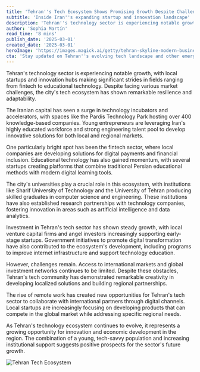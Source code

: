 ```yaml
---
title: 'Tehran''s Tech Ecosystem Shows Promising Growth Despite Challenges'
subtitle: 'Inside Iran''s expanding startup and innovation landscape'
description: 'Tehran''s technology sector is experiencing notable growth, with local startups and innovation hubs making significant strides in fields ranging from fintech to educational technology. Despite facing various market challenges, the city''s tech ecosystem has shown remarkable resilience and adaptability.'
author: 'Sophia Martín'
read_time: '8 mins'
publish_date: '2025-03-01'
created_date: '2025-03-01'
heroImage: 'https://images.magick.ai/getty/tehran-skyline-modern-business-district.jpg'
cta: 'Stay updated on Tehran''s evolving tech landscape and other emerging innovation hubs by following us on LinkedIn. Join our community of forward-thinking professionals tracking global technology trends.'
---
```


Tehran's technology sector is experiencing notable growth, with local startups and innovation hubs making significant strides in fields ranging from fintech to educational technology. Despite facing various market challenges, the city's tech ecosystem has shown remarkable resilience and adaptability.

The Iranian capital has seen a surge in technology incubators and accelerators, with spaces like the Pardis Technology Park hosting over 400 knowledge-based companies. Young entrepreneurs are leveraging Iran's highly educated workforce and strong engineering talent pool to develop innovative solutions for both local and regional markets.

One particularly bright spot has been the fintech sector, where local companies are developing solutions for digital payments and financial inclusion. Educational technology has also gained momentum, with several startups creating platforms that combine traditional Persian educational methods with modern digital learning tools.

The city's universities play a crucial role in this ecosystem, with institutions like Sharif University of Technology and the University of Tehran producing skilled graduates in computer science and engineering. These institutions have also established research partnerships with technology companies, fostering innovation in areas such as artificial intelligence and data analytics.

Investment in Tehran's tech sector has shown steady growth, with local venture capital firms and angel investors increasingly supporting early-stage startups. Government initiatives to promote digital transformation have also contributed to the ecosystem's development, including programs to improve internet infrastructure and support technology education.

However, challenges remain. Access to international markets and global investment networks continues to be limited. Despite these obstacles, Tehran's tech community has demonstrated remarkable creativity in developing localized solutions and building regional partnerships.

The rise of remote work has created new opportunities for Tehran's tech sector to collaborate with international partners through digital channels. Local startups are increasingly focusing on developing products that can compete in the global market while addressing specific regional needs.

As Tehran's technology ecosystem continues to evolve, it represents a growing opportunity for innovation and economic development in the region. The combination of a young, tech-savvy population and increasing institutional support suggests positive prospects for the sector's future growth.

![Tehran Tech Ecosystem](https://images.magick.ai/getty/tehran-skyline-modern-business-district.jpg)